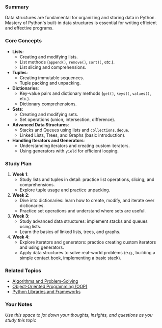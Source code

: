 ### Summary

Data structures are fundamental for organizing and storing data in Python. Mastery of Python's built-in data structures is essential for writing efficient and effective programs.

### Core Concepts

- **Lists**:
    - Creating and modifying lists.
    - List methods (`append()`, `remove()`, `sort()`, etc.).
    - List slicing and comprehensions.
- **Tuples**:
    - Creating immutable sequences.
    - Tuple packing and unpacking.
- **Dictionaries**:
    - Key-value pairs and dictionary methods (`get()`, `keys()`, `values()`, etc.).
    - Dictionary comprehensions.
- **Sets**:
    - Creating and modifying sets.
    - Set operations (union, intersection, difference).
- **Advanced Data Structures**:
    - Stacks and Queues using lists and `collections.deque`.
    - Linked Lists, Trees, and Graphs (basic introduction).
- **Handling Iterators and Generators**:
    - Understanding iterators and creating custom iterators.
    - Using generators with `yield` for efficient looping.

### Study Plan

1. **Week 1**:
    - Study lists and tuples in detail: practice list operations, slicing, and comprehensions.
    - Explore tuple usage and practice unpacking.
2. **Week 2**:
    - Dive into dictionaries: learn how to create, modify, and iterate over dictionaries.
    - Practice set operations and understand where sets are useful.
3. **Week 3**:
    - Study advanced data structures: implement stacks and queues using lists.
    - Learn the basics of linked lists, trees, and graphs.
4. **Week 4**:
    - Explore iterators and generators: practice creating custom iterators and using generators.
    - Apply data structures to solve real-world problems (e.g., building a simple contact book, implementing a basic stack).

### Related Topics

- [Algorithms and Problem-Solving](#7-algorithms-and-problem-solving)
- [Object-Oriented Programming (OOP)](#5-object-oriented-programming-oop)
- [Python Libraries and Frameworks](#8-python-libraries-and-frameworks)


### Your Notes

_Use this space to jot down your thoughts, insights, and questions as you study this topic_